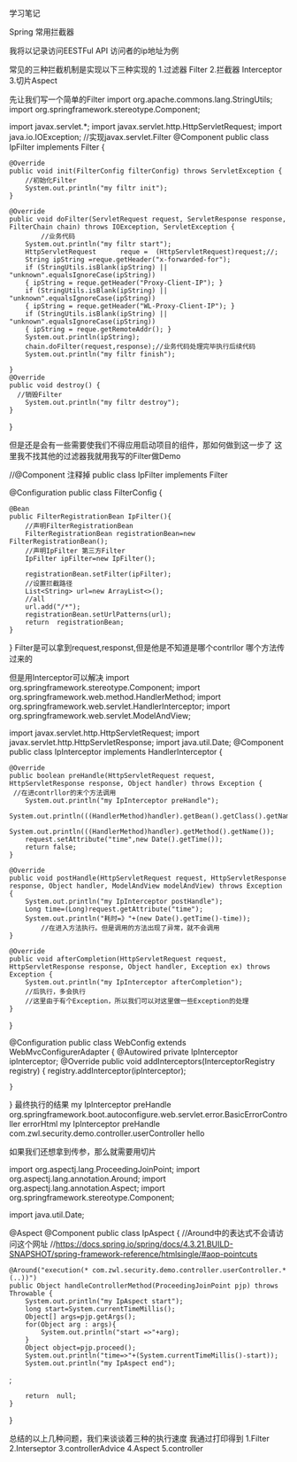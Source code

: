 学习笔记

Spring 常用拦截器

我将以记录访问EESTFul API 访问者的ip地址为例

常见的三种拦截机制是实现以下三种实现的
1.过滤器 Filter
2.拦截器 Interceptor
3.切片Aspect


先让我们写一个简单的Filter
import org.apache.commons.lang.StringUtils;
import org.springframework.stereotype.Component;

import javax.servlet.*;
import javax.servlet.http.HttpServletRequest;
import java.io.IOException;
//实现javax.servlet.Filter
@Component
public class IpFilter implements Filter {

    @Override
    public void init(FilterConfig filterConfig) throws ServletException {
        //初始化Filter
        System.out.println("my filtr init");
    }

    @Override
    public void doFilter(ServletRequest request, ServletResponse response, FilterChain chain) throws IOException, ServletException {
            //业务代码
        System.out.println("my filtr start");
        HttpServletRequest      reque =  (HttpServletRequest)request;//;
        String ipString =reque.getHeader("x-forwarded-for");
        if (StringUtils.isBlank(ipString) || "unknown".equalsIgnoreCase(ipString))
        { ipString = reque.getHeader("Proxy-Client-IP"); }
        if (StringUtils.isBlank(ipString) || "unknown".equalsIgnoreCase(ipString))
        { ipString = reque.getHeader("WL-Proxy-Client-IP"); }
        if (StringUtils.isBlank(ipString) || "unknown".equalsIgnoreCase(ipString))
        { ipString = reque.getRemoteAddr(); }
        System.out.println(ipString);
        chain.doFilter(request,response);//业务代码处理完毕执行后续代码
        System.out.println("my filtr finish");

    }
    @Override
    public void destroy() {
      //销毁Filter
        System.out.println("my filtr destroy");
    }
}

但是还是会有一些需要使我们不得应用启动项目的组件，那如何做到这一步了
这里我不找其他的过滤器我就用我写的Filter做Demo

//@Component 注释掉
public class IpFilter implements Filter 

@Configuration
public class FilterConfig  {

    @Bean
    public FilterRegistrationBean IpFilter(){
        //声明FilterRegistrationBean
        FilterRegistrationBean registrationBean=new FilterRegistrationBean();
        //声明IpFilter 第三方Filter
        IpFilter ipFilter=new IpFilter();

        registrationBean.setFilter(ipFilter);
        //设置拦截路径
        List<String> url=new ArrayList<>();
        //all
        url.add("/*");
        registrationBean.setUrlPatterns(url);
        return  registrationBean;
    }
}
Filter是可以拿到request,responst,但是他是不知道是哪个contrllor 哪个方法传过来的

但是用Interceptor可以解决
import org.springframework.stereotype.Component;
import org.springframework.web.method.HandlerMethod;
import org.springframework.web.servlet.HandlerInterceptor;
import org.springframework.web.servlet.ModelAndView;

import javax.servlet.http.HttpServletRequest;
import javax.servlet.http.HttpServletResponse;
import java.util.Date;
@Component
public class IpInterceptor implements HandlerInterceptor {

    @Override
    public boolean preHandle(HttpServletRequest request, HttpServletResponse response, Object handler) throws Exception {
     //在进contrllor的末个方法调用
        System.out.println("my IpInterceptor preHandle");
        System.out.println(((HandlerMethod)handler).getBean().getClass().getName());
        System.out.println(((HandlerMethod)handler).getMethod().getName());
        request.setAttribute("time",new Date().getTime());
        return false;
    }

    @Override
    public void postHandle(HttpServletRequest request, HttpServletResponse response, Object handler, ModelAndView modelAndView) throws Exception {
        System.out.println("my IpInterceptor postHandle");
        Long time=(Long)request.getAttribute("time");
        System.out.println("耗时=》"+(new Date().getTime()-time));
            //在进入方法执行。但是调用的方法出现了异常，就不会调用
    }

    @Override
    public void afterCompletion(HttpServletRequest request, HttpServletResponse response, Object handler, Exception ex) throws Exception {
        System.out.println("my IpInterceptor afterCompletion");
        //后执行，多会执行
        //这里由于有个Exception，所以我们可以对这里做一些Exception的处理
    }
}

@Configuration
public class WebConfig extends WebMvcConfigurerAdapter {
  @Autowired
  private IpInterceptor ipInterceptor;
    @Override
    public void addInterceptors(InterceptorRegistry registry) {
        registry.addInterceptor(ipInterceptor);

    }
}
最终执行的结果
my IpInterceptor preHandle
org.springframework.boot.autoconfigure.web.servlet.error.BasicErrorController
errorHtml
my IpInterceptor preHandle
com.zwl.security.demo.controller.userController
hello


如果我们还想拿到传参，那么就需要用切片


import org.aspectj.lang.ProceedingJoinPoint;
import org.aspectj.lang.annotation.Around;
import org.aspectj.lang.annotation.Aspect;
import org.springframework.stereotype.Component;

import java.util.Date;

@Aspect
@Component
public class IpAspect  {
 //Around中的表达式不会请访问这个网址
//https://docs.spring.io/spring/docs/4.3.21.BUILD-SNAPSHOT/spring-framework-reference/htmlsingle/#aop-pointcuts


    @Around("execution(* com.zwl.security.demo.controller.userController.*(..))")
    public Object handleControllerMethod(ProceedingJoinPoint pjp) throws Throwable {
        System.out.println("my IpAspect start");
        long start=System.currentTimeMillis();
        Object[] args=pjp.getArgs();
        for(Object arg : args){
            System.out.println("start =>"+arg);
        }
        Object object=pjp.proceed();
        System.out.println("time=>"+(System.currentTimeMillis()-start));
        System.out.println("my IpAspect end");
;


        return  null;
    }
}

总结的以上几种问题，我们来谈谈着三种的执行速度
我通过打印得到
1.Filter
2.Interseptor
3.controllerAdvice
4.Aspect
5.controller


